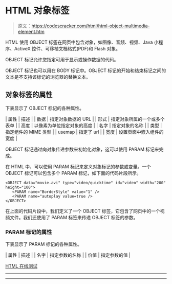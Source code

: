 # HTML 对象标签

> 原文：<https://codescracker.com/html/html-object-multimedia-element.htm>

HTML 使用 OBJECT 标签在网页中包含对象，如图像、音频、视频、Java 小程序、ActiveX 控件、可移植文档格式(PDF)和 Flash 对象。

OBJECT 标记允许您指定可用于显示或操作数据的代码。

OBJECT 标记也可以用在 BODY 标记中。OBJECT 标记的开始和结束标记之间的文本是不支持该标记的浏览器的替换文本。

## 对象标签的属性

下表显示了 OBJECT 标记的各种属性。

| 属性 | 描述 |
| 数据 | 指定对象数据的 URL |
| 形式 | 指定对象所属的一个或多个表单 |
| 高度 | 以像素为单位指定对象的高度 |
| 名字 | 指定对象的名称 |
| 类型 | 指定组件的 MIME 类型 |
| usemap | 指定了 url |
| 宽度 | 设置页面中嵌入组件的宽度 |

OBJECT 标记通过向对象传递参数来初始化对象，这可以使用 PARAM 标记来完成。

在 HTML 中，可以使用 PARAM 标记来定义对象标记的参数或变量。一个 OBJECT 标记可以包含多个 PARAM 标记，如下面的代码片段所示。

```
<OBJECT data="movie.avi" type="video/quicktime" id="video" width="200" height="100">
   <PARAM name="BorderStyle" value="1" />
   <PARAM name="autoplay value=true />
</OBJECT>
```

在上面的代码片段中，我们定义了一个 OBJECT 标签，它包含了网页中的一个视频文件。我们还使用了 PARAM 标签来传递 OBJECT 标签的参数。

### PARAM 标记的属性

下表显示了 PARAM 标记的各种属性。

| 属性 | 描述 |
| 名字 | 指定参数的名称 |
| 价值 | 指定参数的值 |

[HTML 在线测试](/exam/showtest.php?subid=4)

* * *

* * *